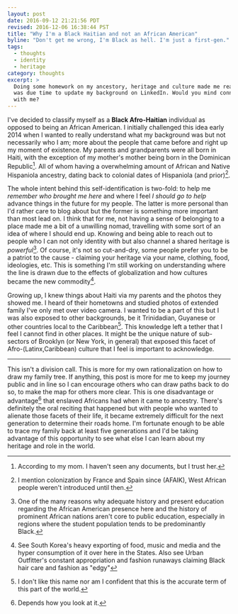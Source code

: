 ```yaml
---
layout: post
date: 2016-09-12 21:21:56 PDT
revised: 2016-12-06 16:38:44 PST
title: "Why I'm a Black Haitian and not an African American"
byline: "Don't get me wrong, I'm Black as hell. I'm just a first-gen."
tags:
  - thoughts
  - identity
  - heritage
category: thoughts
excerpt: >
  Doing some homework on my ancestory, heritage and culture made me realize it
  was due time to update my background on LinkedIn. Would you mind connecting
  with me?
---
```


I've decided to classify myself as a **Black Afro-Haitian** individual as 
opposed to being an African American. I initially challenged this idea early
2014 when I wanted to really understand what my background was but not
necessarily who I am; more about the people that came before and right up my
moment of existence. My parents and grandparents were all born in Haiti, with
the exception of my mother's mother being born in the Dominican Republic[^1].
All of whom having a overwhelming amount of African and Native Hispaniola 
ancestry, dating back to colonial dates of Hispaniola (and prior)[^2].

The whole intent behind this self-identification is two-fold: to help me
_remember who brought me here_ and where I feel _I should go to help_ advance things
in the future for my people. The latter is more personal than I'd rather care to
blog about but the former is something more important than most lead on. I think
that for me, not having a sense of belonging to a place made me a bit of a
unwilling nomad, travelling with some sort of an idea of where I should end up.
Knowing and being able to reach out to people who I can not only identity with
but also channel a shared heritage is *powerful*[^3]. Of course, it's not so
cut-and-dry, some people prefer you to be a patriot to the cause - claiming your
heritage via your name, clothing, food, ideologies, etc. This is something I'm
still working on understanding where the line is drawn due to the effects of
globalization and how cultures became the new commodity[^4].

Growing up, I knew things about Haiti via my parents and the photos they showed
me. I heard of their hometowns and studied photos of extended family I've only
met over video camera. I wanted to be a part of this but I was also exposed to
other backgrounds, be it Trinidadian, Guyanese or other countries local to the
Caribbean[^5]. This knowledge left a tether that I feel I cannot find in other
places. It might be the unique nature of sub-sectors of Brooklyn (or New York,
in general) that exposed this facet of Afro-(Latinx,Caribbean) culture that I
feel is important to acknowledge.

---

This isn't a division call. This is more for my own rationalization on how to
draw my family tree. If anything, this post is more for me to keep my journey
public and in line so I can encourage others who can draw paths back to do so,
to make the map for others more clear. This is one disadvantage or advantage[^6]
that enslaved Africans had when it came to ancestry. There's definitely the oral
reciting that happened but with people who wanted to alienate those facets of
their life, it became extremely difficult for the next generation to determine
their roads home. I'm fortunate enough to be able to trace my family back at
least five generations and I'd be taking advantage of this opportunity to see
what else I can learn about my heritage and role in the world.

[^1]: According to my mom. I haven't seen any documents, but I trust her.
[^2]: I mention colonization by France and Spain since (AFAIK), West African people weren't introduced until then.
[^3]: One of the many reasons why adequate history and present education regarding the African American presence here and the history of prominent African nations aren't core to public education, especially in regions where the student population tends to be predominantly Black.
[^4]: See South Korea's heavy exporting of food, music and media and the hyper consumption of it over here in the States. Also see Urban Outfitter's constant appropriation and fashion runaways claiming Black hair care and fashion as "edgy"
[^5]: I don't like this name nor am I confident that this is the accurate term of this part of the world.
[^6]: Depends how you look at it.
